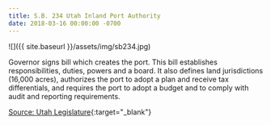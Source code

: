 ```yaml
---
title: S.B. 234 Utah Inland Port Authority 
date: 2018-03-16 00:00:00 -0700
---
```


![]({{ site.baseurl }}/assets/img/sb234.jpg)

Governor signs bill which creates the port. This bill establishes responsibilities, duties, powers and a board. It also defines land jurisdictions (16,000 acres), authorizes the port to adopt a plan and receive tax differentials, and requires the port to adopt a budget and to comply with audit and reporting requirements.

[Source: Utah Legislature](https://le.utah.gov/~2018/bills/static/SB0234.html){:target="_blank"}